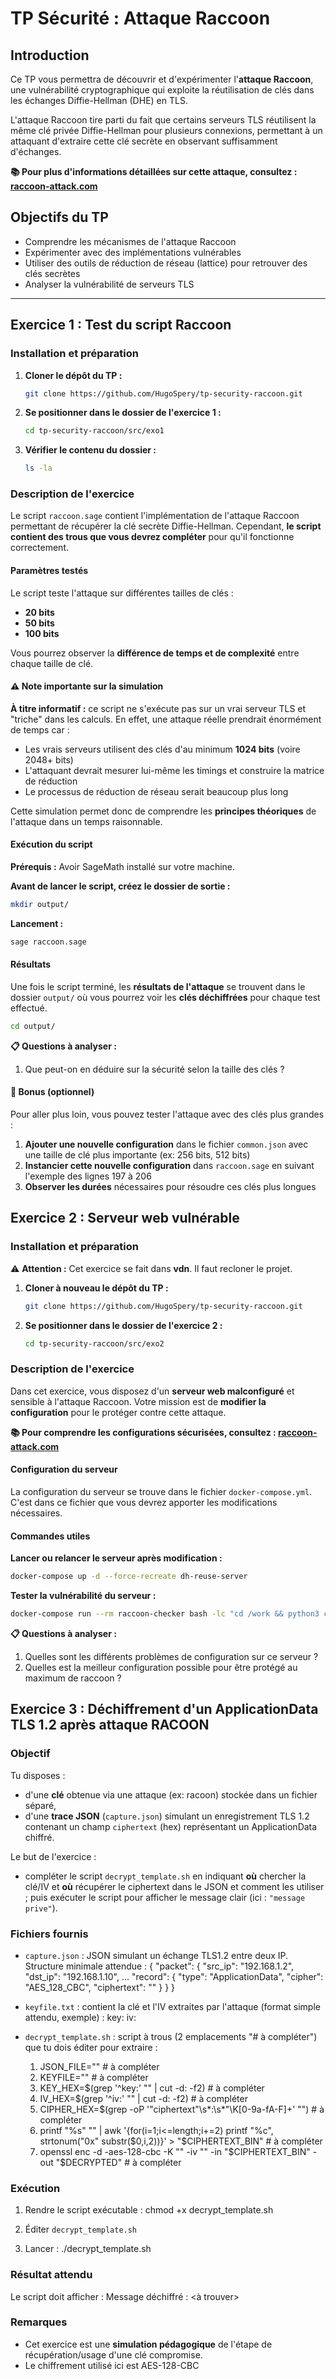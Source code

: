 # TP Sécurité : Attaque Raccoon

## Introduction

Ce TP vous permettra de découvrir et d'expérimenter l'**attaque Raccoon**, une vulnérabilité cryptographique qui exploite la réutilisation de clés dans les échanges Diffie-Hellman (DHE) en TLS.

L'attaque Raccoon tire parti du fait que certains serveurs TLS réutilisent la même clé privée Diffie-Hellman pour plusieurs connexions, permettant à un attaquant d'extraire cette clé secrète en observant suffisamment d'échanges.

**📚 Pour plus d'informations détaillées sur cette attaque, consultez : [raccoon-attack.com](https://raccoon-attack.com)**

## Objectifs du TP

- Comprendre les mécanismes de l'attaque Raccoon
- Expérimenter avec des implémentations vulnérables
- Utiliser des outils de réduction de réseau (lattice) pour retrouver des clés secrètes
- Analyser la vulnérabilité de serveurs TLS

---

## Exercice 1 : Test du script Raccoon

### Installation et préparation

1. **Cloner le dépôt du TP :**
   ```bash
   git clone https://github.com/HugoSpery/tp-security-raccoon.git
   ```

2. **Se positionner dans le dossier de l'exercice 1 :**
   ```bash
   cd tp-security-raccoon/src/exo1
   ```

3. **Vérifier le contenu du dossier :**
   ```bash
   ls -la
   ```

### Description de l'exercice

Le script `raccoon.sage` contient l'implémentation de l'attaque Raccoon permettant de récupérer la clé secrète Diffie-Hellman. Cependant, **le script contient des trous que vous devrez compléter** pour qu'il fonctionne correctement.

#### Paramètres testés

Le script teste l'attaque sur différentes tailles de clés :
- **20 bits** 
- **50 bits** 
- **100 bits**

Vous pourrez observer la **différence de temps et de complexité** entre chaque taille de clé.

#### ⚠️ Note importante sur la simulation

**À titre informatif :** ce script ne s'exécute pas sur un vrai serveur TLS et "triche" dans les calculs. En effet, une attaque réelle prendrait énormément de temps car :
- Les vrais serveurs utilisent des clés d'au minimum **1024 bits** (voire 2048+ bits)
- L'attaquant devrait mesurer lui-même les timings et construire la matrice de réduction
- Le processus de réduction de réseau serait beaucoup plus long

Cette simulation permet donc de comprendre les **principes théoriques** de l'attaque dans un temps raisonnable.

#### Exécution du script

**Prérequis :** Avoir SageMath installé sur votre machine.

**Avant de lancer le script, créez le dossier de sortie :**
```bash
mkdir output/
```

**Lancement :**
```bash
sage raccoon.sage
```

#### Résultats

Une fois le script terminé, les **résultats de l'attaque** se trouvent dans le dossier `output/` où vous pourrez voir les **clés déchiffrées** pour chaque test effectué.

```bash
cd output/
```

**📋 Questions à analyser :**

1. Que peut-on en déduire sur la sécurité selon la taille des clés ? 

#### 🎯 Bonus (optionnel)

Pour aller plus loin, vous pouvez tester l'attaque avec des clés plus grandes :

1. **Ajouter une nouvelle configuration** dans le fichier `common.json` avec une taille de clé plus importante (ex: 256 bits, 512 bits)
2. **Instancier cette nouvelle configuration** dans `raccoon.sage` en suivant l'exemple des lignes 197 à 206
3. **Observer les durées** nécessaires pour résoudre ces clés plus longues


## Exercice 2 : Serveur web vulnérable

### Installation et préparation

⚠️ **Attention :** Cet exercice se fait dans **vdn**. Il faut recloner le projet.

1. **Cloner à nouveau le dépôt du TP :**
   ```bash
   git clone https://github.com/HugoSpery/tp-security-raccoon.git
   ```

2. **Se positionner dans le dossier de l'exercice 2 :**
   ```bash
   cd tp-security-raccoon/src/exo2
   ```

### Description de l'exercice

Dans cet exercice, vous disposez d'un **serveur web malconfiguré** et sensible à l'attaque Raccoon. Votre mission est de **modifier la configuration** pour le protéger contre cette attaque.

**📚 Pour comprendre les configurations sécurisées, consultez : [raccoon-attack.com](https://raccoon-attack.com)**

#### Configuration du serveur

La configuration du serveur se trouve dans le fichier `docker-compose.yml`. C'est dans ce fichier que vous devrez apporter les modifications nécessaires. 

#### Commandes utiles

**Lancer ou relancer le serveur après modification :**
```bash
docker-compose up -d --force-recreate dh-reuse-server
```

**Tester la vulnérabilité du serveur :**
```bash
docker-compose run --rm raccoon-checker bash -lc "cd /work && python3 check_raccoon_vulnerability.py dh-reuse-server 443"
```

**📋 Questions à analyser :**

1. Quelles sont les différents problèmes de configuration sur ce serveur ? 
2. Quelles est la meilleur configuration possible pour être protégé au maximum de raccoon ?

## Exercice 3 : Déchiffrement d'un ApplicationData TLS 1.2 après attaque RACOON


### Objectif

Tu disposes :
 - d'une **clé** obtenue via une attaque (ex: racoon) stockée dans un fichier séparé,
 - d'une **trace JSON** (`capture.json`) simulant un enregistrement TLS 1.2 contenant un
   champ `ciphertext` (hex) représentant un ApplicationData chiffré.

Le but de l'exercice :
 - compléter le script `decrypt_template.sh` en indiquant **où** chercher la clé/IV
   et **où** récupérer le ciphertext dans le JSON et comment les utiliser ; puis exécuter le script pour
   afficher le message clair (ici : `"message prive"`).

### Fichiers fournis

 - `capture.json` : JSON simulant un échange TLS1.2 entre deux IP.
   Structure minimale attendue :
   {
     "packet": {
       "src_ip": "192.168.1.2",
       "dst_ip": "192.168.1.10",
       ...
       "record": {
         "type": "ApplicationData",
         "cipher": "AES_128_CBC",
         "ciphertext": "<hex>"
       }
     }
   }

 - `keyfile.txt` : contient la clé et l'IV extraites par l'attaque (format simple attendu, exemple) :
   key:<hex>
   iv:<hex>

 - `decrypt_template.sh` : script à trous (2 emplacements "# à compléter") que tu dois éditer pour extraire :
   1) JSON_FILE="<TODO>" # à compléter
   2) KEYFILE="<TODO>" # à compléter
   3) KEY_HEX=$(grep '^key:' "<TODO>" | cut -d: -f2) # à compléter
   4) IV_HEX=$(grep '^iv:' "<TODO>" | cut -d: -f2) # à compléter
   5) CIPHER_HEX=$(grep -oP '"ciphertext"\s*:\s*"\K[0-9a-fA-F]+' "<TODO>") # à compléter
   6) printf "%s" "<TODO>" | awk '{for(i=1;i<=length;i+=2) printf "%c", strtonum("0x" substr($0,i,2))}' > "$CIPHERTEXT_BIN"  # à compléter
   7) openssl enc -d -aes-128-cbc -K "<TODO>" -iv "<TODO>" -in "$CIPHERTEXT_BIN" -out "$DECRYPTED" # à compléter


### Exécution

1. Rendre le script exécutable :
   chmod +x decrypt_template.sh

2. Éditer `decrypt_template.sh`

3. Lancer :
   ./decrypt_template.sh

### Résultat attendu

Le script doit afficher :
   Message déchiffré : <à trouver>

### Remarques

 - Cet exercice est une **simulation pédagogique** de l'étape de récupération/usage d'une clé compromise.
 - Le chiffrement utilisé ici est AES-128-CBC
